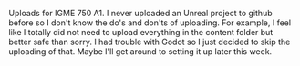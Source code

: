 Uploads for IGME 750 A1. I never uploaded an Unreal project to github before so I don't know the do's and don'ts of uploading. For example, I feel like I totally did not need to upload everything in the content folder but better safe than sorry. I had trouble with Godot so I just decided to skip the uploading of that. Maybe I'll get around to setting it up later this week.
